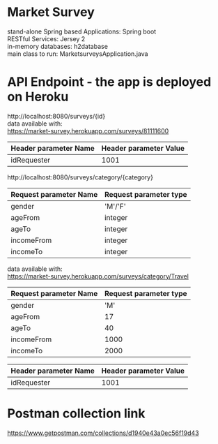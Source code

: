 # Market Survey
stand-alone Spring based Applications: Spring boot<br>
RESTful Services: Jersey 2<br>
in-memory databases: h2database<br>
main class to run: MarketsurveysApplication.java 

# API Endpoint - the app is deployed on Heroku
http://localhost:8080/surveys/{id}<br>
data available with:<br>
https://market-survey.herokuapp.com/surveys/81111600<br>
 
| Header parameter Name | Header parameter Value |
| --- | --- |
| idRequester | 1001 |


http://localhost:8080/surveys/category/{category}<br>

| Request parameter Name | Request parameter type |
| --- | --- |
| gender | 'M'/'F' |
| ageFrom | integer |
| ageTo | integer |
| incomeFrom | integer |
| incomeTo | integer |

data available with:<br>
https://market-survey.herokuapp.com/surveys/category/Travel<br>

| Request parameter Name | Request parameter type |
| --- | --- |
| gender | 'M' |
| ageFrom | 17 |
| ageTo | 40 |
| incomeFrom | 1000 |
| incomeTo | 2000 |

| Header parameter Name | Header parameter Value |
| --- | --- |
| idRequester | 1001 |

# Postman collection link
https://www.getpostman.com/collections/d1940e43a0ec56f19d43
